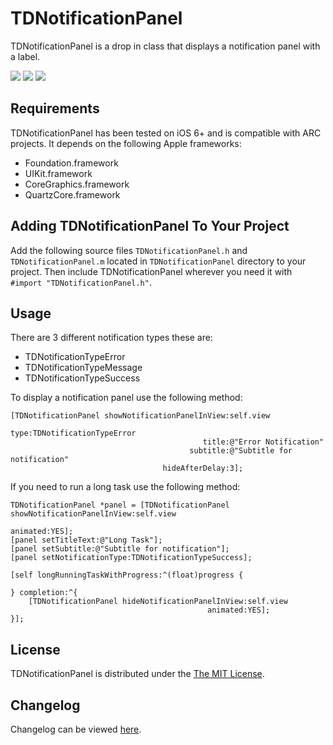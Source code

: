 # TDNotificationPanel
TDNotificationPanel is a drop in class that displays a notification panel with a label.

[![](http://www.tomdiggle.com/assets/images/tdnotificationpanel-error-thumb.png)](http://www.tomdiggle.com/assets/images/tdnotificationpanel-error.png)
[![](http://www.tomdiggle.com/assets/images/tdnotificationpanel-info-thumb.png)](http://www.tomdiggle.com/assets/images/tdnotificationpanel-info.png)
[![](http://www.tomdiggle.com/assets/images/tdnotificationpanel-success-thumb.png)](http://www.tomdiggle.com/assets/images/tdnotificationpanel-success.png)

## Requirements
TDNotificationPanel has been tested on iOS 6+ and is compatible with ARC projects. It depends on the following Apple frameworks:

- Foundation.framework
- UIKit.framework
- CoreGraphics.framework
- QuartzCore.framework

## Adding TDNotificationPanel To Your Project
Add the following source files `TDNotificationPanel.h` and `TDNotificationPanel.m` located in `TDNotificationPanel` directory to your project. Then include TDNotificationPanel wherever you need it with `#import "TDNotificationPanel.h"`.

## Usage
There are 3 different notification types these are:

- TDNotificationTypeError
- TDNotificationTypeMessage
- TDNotificationTypeSuccess

To display a notification panel use the following method:

```
[TDNotificationPanel showNotificationPanelInView:self.view
											type:TDNotificationTypeError
										   title:@"Error Notification"
										subtitle:@"Subtitle for notification"
								  hideAfterDelay:3];
```

If you need to run a long task use the following method:

```
TDNotificationPanel *panel = [TDNotificationPanel showNotificationPanelInView:self.view
                                                                     animated:YES];
[panel setTitleText:@"Long Task"];
[panel setSubtitle:@"Subtitle for notification"];
[panel setNotificationType:TDNotificationTypeSuccess];

[self longRunningTaskWithProgress:^(float)progress {

} completion:^{
	[TDNotificationPanel hideNotificationPanelInView:self.view
                                            animated:YES];
}];

```

## License

TDNotificationPanel is distributed under the [The MIT License](https://github.com/tomdiggle/tdnotificationpanel/blob/master/LICENSE).

## Changelog
Changelog can be viewed [here](https://github.com/tomdiggle/tdnotificationpanel/blob/master/Changelog.markdown).
